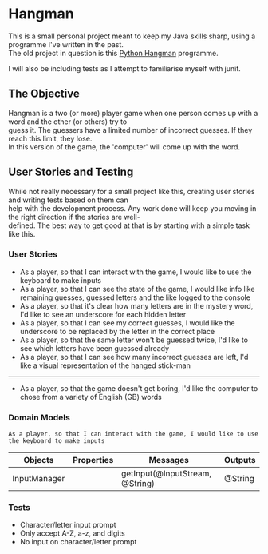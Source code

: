 # Hangman
This is a small personal project meant to keep my Java skills sharp, using a programme I've written in the past.  
The old project in question is this [Python Hangman](https://github.com/OneOverCosine/Code-Cache/blob/main/Projects/Python/hangman.py)
programme.

I will also be including tests as I attempt to familiarise myself with junit.

## The Objective
Hangman is a two (or more) player game when one person comes up with a word and the other (or others) try to  
guess it. The guessers have a limited number of incorrect guesses. If they reach this limit, they lose.  
In this version of the game, the 'computer' will come up with the word.

## User Stories and Testing
While not really necessary for a small project like this, creating user stories and writing tests based on them can  
help with the development process. Any work done will keep you moving in the right direction if the stories are well-  
defined. The best way to get good at that is by starting with a simple task like this.

### User Stories
- As a player, so that I can interact with the game, I would like to use the keyboard to make inputs
- As a player, so that I can see the state of the game, I would like info like remaining guesses, guessed letters and the like logged to the console
- As a player, so that it's clear how many letters are in the mystery word, I'd like to see an underscore for each hidden letter
- As a player, so that I can see my correct guesses, I would like the underscore to be replaced by the letter in the correct place
- As a player, so that the same letter won't be guessed twice, I'd like to see which letters have been guessed already
- As a player, so that I can see how many incorrect guesses are left, I'd like a visual representation of the hanged stick-man
---
- As a player, so that the game doesn't get boring, I'd like the computer to chose from a variety of English (GB) words

### Domain Models
```
As a player, so that I can interact with the game, I would like to use the keyboard to make inputs
```
| Objects      | Properties | Messages                        | Outputs |
|--------------|------------|---------------------------------|---------|
| InputManager |            | getInput(@InputStream, @String) | @String |

### Tests
- Character/letter input prompt
- Only accept A-Z, a-z, and digits
- No input on character/letter prompt